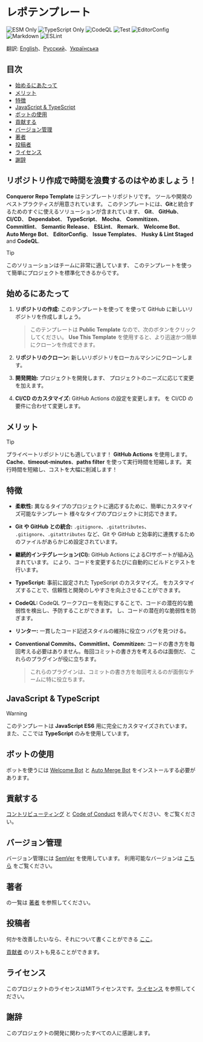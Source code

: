 # レポテンプレート

![ESM Only](https://img.shields.io/badge/ESM-only-gray?labelColor=fe0)
![TypeScript Only](https://img.shields.io/badge/TypeScript-only-gray?labelColor=06f)
![CodeQL](https://img.shields.io/github/actions/workflow/status/Conqueror-Site-Builder/conqueror-repo-template/codeql.yml?label=CodeQL)
![Test](https://img.shields.io/github/actions/workflow/status/Conqueror-Site-Builder/conqueror-repo-template/mocha.yml?label=Test)
![EditorConfig](https://img.shields.io/github/actions/workflow/status/Conqueror-Site-Builder/conqueror-repo-template/editorconfig.yml?label=EditorConfig)
![Markdown](https://img.shields.io/github/actions/workflow/status/Conqueror-Site-Builder/conqueror-repo-template/markdown.yml?label=Markdown)
![ESLint](https://img.shields.io/github/actions/workflow/status/Conqueror-Site-Builder/conqueror-repo-template/eslint.yml?label=ESLint)

翻訳:
[English](README.md)、[Русский](README_RU.md)、[Українська](README_UA.md)

## 目次

-   [始めるにあたって](#始めるにあたって)
-   [メリット](#メリット)
-   [特徴](#特徴)
-   [JavaScript & TypeScript](#javascript--typescript)
-   [ボットの使用](#ボットの使用)
-   [貢献する](#貢献する)
-   [バージョン管理](#バージョン管理)
-   [著者](#著者)
-   [投稿者](#投稿者)
-   [ライセンス](#ライセンス)
-   [謝辞](#謝辞)

## **リポジトリ作成で時間を浪費するのはやめましょう！**

**Conqueror Repo Template** はテンプレートリポジトリです。
ツールや開発のベストプラクティスが用意されています。
このテンプレートには、**Git**と統合するためのすぐに使えるソリューションが含まれています、
**Git**、 **GitHub**、 **CI/CD**、 **Dependabot**、 **TypeScript**、 **Mocha**、
**Commitizen**、 **Commitlint**、 **Semantic Release**、 **ESLint**、 **Remark**、
**Welcome Bot**、 **Auto Merge Bot**、 **EditorConfig**、 **Issue Templates**、
**Husky & Lint Staged** and **CodeQL**.

> [!TIP]
> このソリューションはチームに非常に適しています、
> このテンプレートを使って簡単にプロジェクトを標準化できるからです。

## 始めるにあたって

1.  **リポジトリの作成:** このテンプレートを使って
    を使って GitHub に新しいリポジトリを作成しましょう。

    > このテンプレートは **Public Template** なので、次のボタンをクリックしてください。
    > **Use This Template** を使用すると、より迅速かつ簡単にクローンを作成できます。

1.  **リポジトリのクローン:** 新しいリポジトリをローカルマシンにクローンします。

1.  **開発開始:** プロジェクトを開発します、
    プロジェクトのニーズに応じて変更を加えます。

1.  **CI/CD のカスタマイズ:** GitHub Actions の設定を変更します。
    を CI/CD の要件に合わせて変更します。

## メリット

> [!TIP]
> プライベートリポジトリにも適しています！ **GitHub Actions** を使用します。
> **Cache**、**timeout-minutes**、**paths filter** を使って実行時間を短縮します。
> 実行時間を短縮し、コストを大幅に削減します！

## 特徴

-   **柔軟性:** 異なるタイプのプロジェクトに適応するために、簡単にカスタマイズ可能なテンプレート
    様々なタイプのプロジェクトに対応できます。

-   **Git や GitHub との統合:** `.gitignore`、`.gitattributes`、
    `.gitignore`、`.gitattributes` など、Git や GitHub
    と効率的に連携するためのファイルがあらかじめ設定されています。

-   **継続的インテグレーション(CI):** GitHub Actions によるCIサポートが組み込まれています。
    により、コードを変更するたびに自動的にビルドとテストを行います。

-   **TypeScript:** 事前に設定された TypeScript のカスタマイズ。
    をカスタマイズすることで、信頼性と開発のしやすさを向上させることができます。

-   **CodeQL:** CodeQL ワークフローを有効にすることで、コードの潜在的な脆弱性を検出し、予防することができます。
    し、コードの潜在的な脆弱性を防ぎます。

-   **リンター:** 一貫したコード記述スタイルの維持に役立つ
    バグを見つける。

-   **Conventional Commits、Commitlint、Commitizen:**
    コードの書き方を毎回考える必要はありません。毎回コミットの書き方を考えるのは面倒だ、
    これらのプラグインが役に立ちます。

    > これらのプラグインは、コミットの書き方を毎回考えるのが面倒なチームに特に役立ちます。

## JavaScript & TypeScript

> [!WARNING]
> このテンプレートは **JavaScript ES6** 用に完全にカスタマイズされています。
> また、ここでは **TypeScript** のみを使用しています。

## ボットの使用

ボットを使うには
[Welcome Bot](https://github.com/apps/welcome) と
[Auto Merge Bot](https://github.com/apps/probot-auto-merge)
をインストールする必要があります。

## 貢献する

[コントリビューティング](CONTRIBUTING.md)
と [Code of Conduct](CODE_OF_CONDUCT.md) を読んでください、をご覧ください。

## バージョン管理

バージョン管理には [SemVer](https://semver.org) を使用しています。
利用可能なバージョンは
[こちら](https://github.com/Conqueror-Site-Builder/conqueror-repo-template/tags)
をご覧ください。

## 著者

の一覧は [著者](AUTHORS.md) を参照してください。

## 投稿者

何かを改善したいなら、それについて書くことができる
[ここ](https://github.com/Conqueror-Site-Builder/conqueror-repo-template/issues/new/choose)。

[貢献者](CONTRIBUTORS.md) のリストも見ることができます。

## ライセンス

このプロジェクトのライセンスはMITライセンスです。[ライセンス](LICENSE) を参照してください。

## 謝辞

このプロジェクトの開発に関わったすべての人に感謝します。
